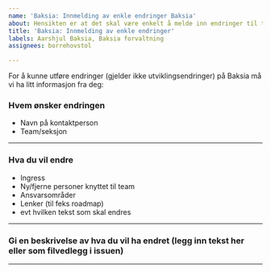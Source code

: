 ```yaml
---
name: 'Baksia: Innmelding av enkle endringer Baksia'
about: Hensikten er at det skal være enkelt å melde inn endringer til teamet
title: 'Baksia: Innmelding av enkle endringer'
labels: Aarshjul Baksia, Baksia forvaltning
assignees: borrehovstol

---
```


For å kunne utføre endringer (gjelder ikke utviklingsendringer) på Baksia må vi ha litt informasjon fra deg:

### Hvem ønsker endringen
- Navn på kontaktperson
- Team/seksjon
______________________________________________________________________________________________________________

### Hva du vil endre
- Ingress
- Ny/fjerne personer knyttet til team
- Ansvarsområder
- Lenker (til feks roadmap)
- evt hvilken tekst som skal endres 
______________________________________________________________________________________________________________

### Gi en beskrivelse av hva du vil ha endret (legg inn tekst her eller som filvedlegg i issuen) 
______________________________________________________________________________________________________________
